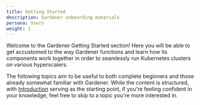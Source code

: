 ```yaml
---
title: Getting Started
description: Gardener onboarding materials
persona: Users
weight: 1
---
```


Welcome to the Gardener Getting Started section! Here you will be able to get accustomed to the way Gardener functions and learn how its components work together in order to seamlessly run Kubernetes clusters on various hyperscalers.

The following topics aim to be useful to both complete beginners and those already somewhat familiar with Gardener. While the content is structured, with [Introduction](./introduction.md) serving as the starting point, if you're feeling confident in your knowledge, feel free to skip to a topic you're more interested in.
